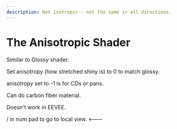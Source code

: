 ```yaml
---
description: Not isotropic - not the same in all directions.
---
```


# The Anisotropic Shader

Similar to Glossy shader.

Set anisotropy \(how stretched shiny is\) to 0 to match glossy.

anisotropy set to -1 is for CDs or pans.

Can do carbon fiber material.

Doesn't work in EEVEE.

/ in num pad to go to local view. &lt;---







